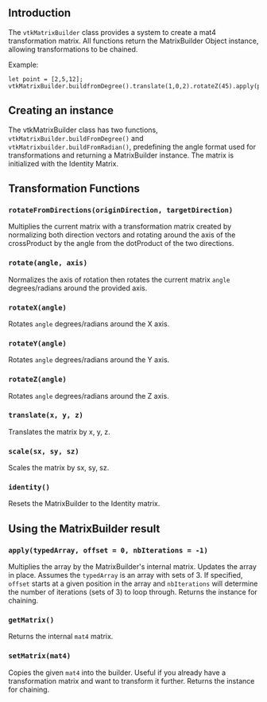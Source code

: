 ## Introduction

The `vtkMatrixBuilder` class provides a system to create a mat4 transformation matrix. All functions return the MatrixBuilder Object instance, allowing transformations to be chained.

Example:
```
let point = [2,5,12];
vtkMatrixBuilder.buildfromDegree().translate(1,0,2).rotateZ(45).apply(point);
```

## Creating an instance
The vtkMatrixBuilder class has two functions, `vtkMatrixBuilder.buildFromDegree()` and `vtkMatrixbuilder.buildFromRadian()`, predefining the angle format used for transformations and returning a MatrixBuilder instance. The matrix is initialized with the Identity Matrix.

## Transformation Functions

### `rotateFromDirections(originDirection, targetDirection)`
Multiplies the current matrix with a transformation matrix created by normalizing both direction vectors and rotating around the axis of the crossProduct by the angle from the dotProduct of the two directions.

### `rotate(angle, axis)`
Normalizes the axis of rotation then rotates the current matrix `angle` degrees/radians around the provided axis.

### `rotateX(angle)`
Rotates `angle` degrees/radians around the X axis.

### `rotateY(angle)`
Rotates `angle` degrees/radians around the Y axis.

### `rotateZ(angle)`
Rotates `angle` degrees/radians around the Z axis.

### `translate(x, y, z)`
Translates the matrix by x, y, z.

### `scale(sx, sy, sz)`
Scales the matrix by sx, sy, sz.

### `identity()`
Resets the MatrixBuilder to the Identity matrix.

## Using the MatrixBuilder result

### `apply(typedArray, offset = 0, nbIterations = -1)`
Multiplies the array by the MatrixBuilder's internal matrix. Updates the array in place.
Assumes the `typedArray` is an array with sets of 3.
If specified, `offset` starts at a given position in the array and `nbIterations` will determine the number of iterations (sets of 3) to loop through.
Returns the instance for chaining.

### `getMatrix()`
Returns the internal `mat4` matrix.

### `setMatrix(mat4)`
Copies the given `mat4` into the builder. Useful if you already have a transformation matrix and want to transform it further. Returns the instance for chaining.


